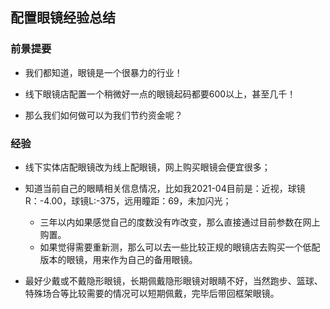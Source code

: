 ## 配置眼镜经验总结

### 前景提要

- 我们都知道，眼镜是一个很暴力的行业！
- 线下眼镜店配置一个稍微好一点的眼镜起码都要600以上，甚至几千！

- 那么我们如何做可以为我们节约资金呢？

### 经验

- 线下实体店配眼镜改为线上配眼镜，网上购买眼镜会便宜很多；

- 知道当前自己的眼睛相关信息情况，比如我2021-04目前是：近视，球镜R：-4.00，球镜L:-375，远用瞳距：69，未加闪光；
  - 三年以内如果感觉自己的度数没有咋改变，那么直接通过目前参数在网上购置。
  - 如果觉得需要重新测，那么可以去一些比较正规的眼镜店去购买一个低配版本的眼镜，用来作为自己的备用眼镜。
- 最好少戴或不戴隐形眼镜，长期佩戴隐形眼镜对眼睛不好，当然跑步、篮球、特殊场合等比较需要的情况可以短期佩戴，完毕后带回框架眼镜。


